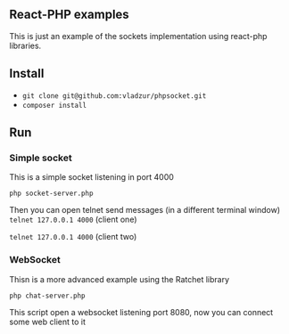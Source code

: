 ## React-PHP examples
This is just an example of the sockets implementation using react-php libraries.

## Install
* `git clone git@github.com:vladzur/phpsocket.git`
* `composer install`

## Run
### Simple socket
This is a simple socket listening in port 4000

`php socket-server.php`

Then you can open telnet send messages (in a different terminal window)
`telnet 127.0.0.1 4000` (client one)

`telnet 127.0.0.1 4000` (client two)

### WebSocket
Thisn is a more advanced example using the Ratchet library

`php chat-server.php`

This script open a websocket listening port 8080, now you can connect some web client to it



